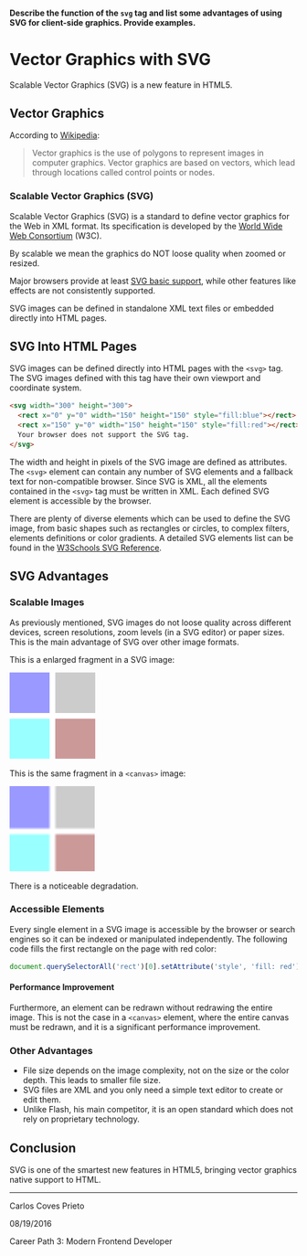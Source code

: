 #### Describe the function of the `svg` tag and list some advantages of using SVG for client-side graphics. Provide examples.

# Vector Graphics with SVG

Scalable Vector Graphics (SVG) is a new feature in HTML5.

## Vector Graphics

According to [Wikipedia](https://en.wikipedia.org/wiki/Vector_graphics):

> Vector graphics is the use of polygons to represent images in computer graphics. Vector graphics are based on vectors, which lead through locations called control points or nodes.

### Scalable Vector Graphics (SVG)

Scalable Vector Graphics (SVG) is a standard to define vector graphics for the Web in XML format. Its specification is developed by the [World Wide Web Consortium](https://www.w3.org/) (W3C).

By scalable we mean the graphics do NOT loose quality when zoomed or resized.

Major browsers provide at least [SVG basic support](http://caniuse.com/#search=svg), while other features like effects are not consistently supported.

SVG images can be defined in standalone XML text files or embedded directly into HTML pages.

## SVG Into HTML Pages

SVG images can be defined directly into HTML pages with the `<svg>` tag. The SVG images defined with this tag have their own viewport and coordinate system.

```html
<svg width="300" height="300">
  <rect x="0" y="0" width="150" height="150" style="fill:blue"></rect>
  <rect x="150" y="0" width="150" height="150" style="fill:red"></rect>
  Your browser does not support the SVG tag.
</svg>

```

The width and height in pixels of the SVG image are defined as attributes. The `<svg>` element can contain any number of SVG elements and a fallback text for non-compatible browser. Since SVG is XML, all the elements contained in the `<svg>` tag must be written in XML. Each defined SVG element is accessible by the browser.

There are plenty of diverse elements which can be used to define the SVG image, from basic shapes such as rectangles or circles, to complex filters, elements definitions or color gradients. A detailed SVG elements list can be found in the [W3Schools SVG Reference](http://www.w3schools.com/svg/svg_reference.asp).

## SVG Advantages

### Scalable Images

As previously mentioned, SVG images do not loose quality across different devices, screen resolutions, zoom levels (in a SVG editor) or paper sizes. This is the main advantage of SVG over other image formats.

This is a enlarged fragment in a SVG image:

![svg-zoom](images/svg-zoom.png)

This is the same fragment in a `<canvas>` image:

![canvas-zoom](images/canvas-zoom.png)

There is a noticeable degradation.

### Accessible Elements

Every single element in a SVG image is accessible by the browser or search engines so it can be indexed or manipulated independently. The following code fills the first rectangle on the page with red color:

```js
document.querySelectorAll('rect')[0].setAttribute('style', 'fill: red')

```
#### Performance Improvement

Furthermore, an element can be redrawn without redrawing the entire image. This is not the case in a `<canvas>` element, where the entire canvas must be redrawn, and it is a significant performance improvement.

### Other Advantages

- File size depends on the image complexity, not on the size or the color depth. This leads to smaller file size.
- SVG files are XML and you only need a simple text editor to create or edit them.
- Unlike Flash, his main competitor, it is an open standard which does not rely on proprietary technology.

## Conclusion

SVG is one of the smartest new features in HTML5, bringing vector graphics native support to HTML.

---

Carlos Coves Prieto

08/19/2016

Career Path 3: Modern Frontend Developer
